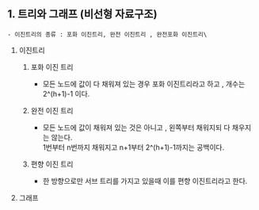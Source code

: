 ## 1. 트리와 그래프 (비선형 자료구조)

    - 이진트리의 종류 : 포화 이진트리, 완전 이진트리 , 완전포화 이진트리\   
        
1) 이진트리
    1. 포화 이진 트리 
        - 모든 노드에 값이 다 채워져 있는 경우 포화 이진트리라고 하고 , 개수는 2^(h+1)-1 이다.
        
    2. 완전 이진 트리 
        - 모든 노드에 값이 채워져 있는 것은 아니고 , 왼쪽부터 채워지되 다 채우지는 않는다.    
          1번부터 n번까지 채워지고 n+1부터 2^(h+1)-1까지는 공백이다.
          
    3. 편향 이진 트리 
        - 한 방향으로만 서브 트리를 가지고 있을때 이를 편향 이진트리라고 한다.
    

2) 그래프 

    